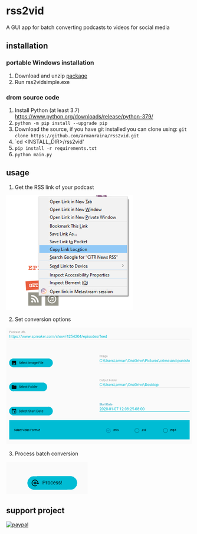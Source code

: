 # rss2vid
A GUI app for batch converting podcasts to videos for social media
## installation
### portable Windows installation
1. Download and unzip [package](https://github.com/armanraina/rss2vid/releases/download/v1.0.1-alpha/rss2vid-1.0.1.zip)
2. Run rss2vidsimple.exe
### drom source code
1. Install Python (at least 3.7) https://www.python.org/downloads/release/python-379/
2. `python -m pip install --upgrade pip`
3. Download the source, if you have git installed you can clone using:
`git clone https://github.com/armanraina/rss2vid.git`
4. `cd <INSTALL_DIR>/rss2vid'
5. `pip install -r requirements.txt`
6. `python main.py`
## usage

1. Get the RSS link of your podcast 

![alt text](https://github.com/armanraina/rss2vid/blob/master/assets/Capture2.PNG "Step One")

2. Set conversion options

![alt text](https://github.com/armanraina/rss2vid/blob/master/assets/Capture3.PNG "Step One")


3. Process batch conversion

![alt text](https://github.com/armanraina/rss2vid/blob/master/assets/Capture4.PNG "Step One")

## support project


[![paypal](https://www.paypalobjects.com/en_US/i/btn/btn_donateCC_LG.gif)](https://www.paypal.com/cgi-bin/webscr?cmd=_s-xclick&hosted_button_id=TJ36BT8CWWEFN&source=url)
